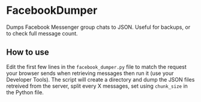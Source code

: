 # FacebookDumper
Dumps Facebook Messenger group chats to JSON. Useful for backups, or to check full message count.

## How to use
Edit the first few lines in the `facebook_dumper.py` file to match the request your browser sends when retrieving messages
then run it (use your Developer Tools). The script will create a directory and dump the JSON files retreived from the server,
split every X messages, set using `chunk_size` in the Python file. 
